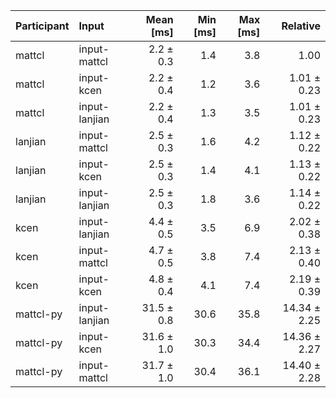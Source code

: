 | Participant | Input | Mean [ms] | Min [ms] | Max [ms] | Relative |
|:---|:---|---:|---:|---:|---:|
| mattcl | input-mattcl | 2.2 ± 0.3 | 1.4 | 3.8 | 1.00 |
| mattcl | input-kcen | 2.2 ± 0.4 | 1.2 | 3.6 | 1.01 ± 0.23 |
| mattcl | input-lanjian | 2.2 ± 0.4 | 1.3 | 3.5 | 1.01 ± 0.23 |
| lanjian | input-mattcl | 2.5 ± 0.3 | 1.6 | 4.2 | 1.12 ± 0.22 |
| lanjian | input-kcen | 2.5 ± 0.3 | 1.4 | 4.1 | 1.13 ± 0.22 |
| lanjian | input-lanjian | 2.5 ± 0.3 | 1.8 | 3.6 | 1.14 ± 0.22 |
| kcen | input-lanjian | 4.4 ± 0.5 | 3.5 | 6.9 | 2.02 ± 0.38 |
| kcen | input-mattcl | 4.7 ± 0.5 | 3.8 | 7.4 | 2.13 ± 0.40 |
| kcen | input-kcen | 4.8 ± 0.4 | 4.1 | 7.4 | 2.19 ± 0.39 |
| mattcl-py | input-lanjian | 31.5 ± 0.8 | 30.6 | 35.8 | 14.34 ± 2.25 |
| mattcl-py | input-kcen | 31.6 ± 1.0 | 30.3 | 34.4 | 14.36 ± 2.27 |
| mattcl-py | input-mattcl | 31.7 ± 1.0 | 30.4 | 36.1 | 14.40 ± 2.28 |
